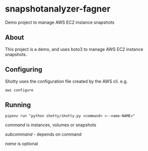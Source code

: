 # snapshotanalyzer-fagner
Demo project to manage AWS EC2 instance snapshots

## About

This project is a demo, and uses boto3 to manage AWS EC2 instance snapshots.

## Configuring

Shotty uses the configuration file created by the AWS cli. e.g.

`aws configure`

## Running

`pipenv run "python shotty/shotty.py <command> <--name-NAME>"`

*command* is instances, volumes or snapshots

*subcommand* - depends on command

*name* is optional
